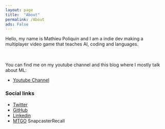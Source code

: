 ```yaml
---
layout: page
title:  "About"
permalink: /About
ads: False
---
```



Hello, my name is Mathieu Poliquin and I am a indie dev making a multiplayer video game that teaches AI, coding and languages.

<br><br>
You can find me on my youtube channel and this blog where I mostly talk about ML:
*   [Youtube Channel](https://www.youtube.com/c/mathieupoliquin)

### Social links
*   [Twitter](https://twitter.com/MatPoliquin)
*   [GitHub](https://github.com/MatPoliquin)
*   [Linkedin](https://www.linkedin.com/public-profile/in/mathieupoliquin)  
*   [MTGO](https://magic.wizards.com/en/mtgo) SnapcasterRecall

